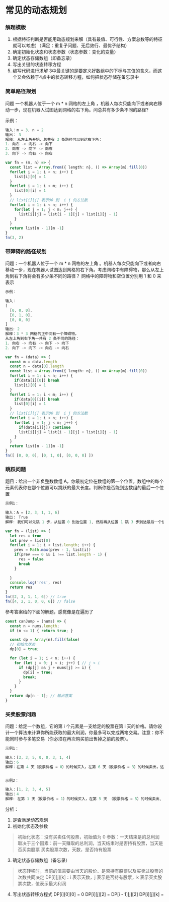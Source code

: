 # 常见的动态规划

### 解题模版
1. 根据特征判断是否能用动态规划来解（具有最值、可行性、方案总数等的特征就可以考虑）（满足：重复子问题、无后效行、最优子结构）
2. 确定初始化状态和状态参数（状态参数：变化的变量）
3. 确定状态存储数组（即备忘录）
4. 写出关键的状态转移方程
5. 编写代码进行求解
3中最关键的是要定义好数组中的下标与其值的含义，而这个又会依赖于4点中的状态转移方程，如何把状态存储在备忘录中

### 简单路径规划

问题
一个机器人位于一个 m * n 网格的左上角 ，机器人每次只能向下或者向右移动一步，现在机器人试图达到网格的右下角。问总共有多少条不同的路径?

示例：
```rust
输入：m = 3, n = 2
输出： 3 
解释: 从左上角开始，总共有 3 条路径可以到达右下角：
1. 向右 -> 向右 -> 向下
2. 向右 -> 向下 -> 向右
3. 向下 -> 向右 -> 向右
```

```typescript
var fn = (m, n) => {
  const list = Array.from({ length: n}, () => Array(m).fill(0))
  for(let i = 1; i < n; i++) {
    list[i][0] = 1
  }
  for(let i = 1; i < m; i++) {
    list[0][i] = 1
  }
  // list[i][j] 表示00 到  i j 的方法数
  for(let i = 1; i < n; i++) {
    for(let j = 1; j < m; j++) {
      list[i][j] = list[i - 1][j] + list[i][j - 1]
    }
  }
  return list[n - 1][m -1]
}
fn(3, 2)
```

### 带障碍的路径规划
问题：一个机器人位于一个 m * n 网格的左上角 。机器人每次只能向下或者向右移动一步，现在机器人试图达到网格的右下角。考虑网格中有障碍物，那么从左上角到右下角将会有多少条不同的路径？
网格中的障碍物和空位置分别用 1 和 0 来表示

```rust
示例：

输入：
[ 
  [0, 0, 0], 
  [0, 1, 0], 
  [0, 0, 0] 
]
输出: 2
解释：3 * 3 网格的正中间有一个障碍物。
从左上角到右下角一共有 2 条不同的路径：
1. 向右 -> 向右 -> 向下 -> 向下
2. 向下 -> 向下 -> 向右 -> 向右
```
```typescript
var fn = (data) => {
  const m = data.length
  const n = data[0].length
  const list = Array.from({ length: n}, () => Array(m).fill(0))
  for(let i = 1; i < n; i++) {
    if(data[i][0]) break
    list[i][0] = 1
  }
  for(let i = 1; i < m; i++) {
    if(data[0][i]) break
    list[0][i] = 1
  }
  // list[i][j] 表示00 到  i j 的方法数
  for(let i = 1; i < n; i++) {
    for(let j = 1; j < m; j++) {
      if(data[i][j]) continue
      list[i][j] = list[i - 1][j] + list[i][j - 1]
    }
  }
  return list[n - 1][m -1]
}
fn([ [0, 0, 0], [0, 1, 0], [0, 0, 0] ])
```

### 跳跃问题
题目：给出一个非负整数数组 A，你最初定位在数组的第一个位置。数组中的每个元素代表你在那个位置可以跳跃的最大长度。判断你是否能到达数组的最后一个位置
```rust
示例1：

输入：A = [2, 3, 1, 1, 6]
输出： True
解释: 我们可以先跳 1 步，从位置 0 到达位置 1, 然后再从位置 1 跳 3 步到达最后一个位置。
```
```typescript
var fn = (list) => {
  let res = true
  let prev = list[0]
  for(let i = 1; i < list.length; i++) { 
    prev = Math.max(prev - 1, list[i])
    if(prev === 0 && i !== list.length - 1) {
      res = false
      break
    }
    
  }
  console.log('res', res)
  return res
}
fn([2, 3, 1, 1, 6]) // true
fn([4, 2, 1, 0, 0, 6]) // false

```
参考答案给的下面的解题，感觉像是在遍历了
```typescript
const canJump = (nums) => {
  const n = nums.length;
  if (n <= 1) { return true; }

  const dp = Array(n).fill(false)
  // 初始化状态
  dp[0] = true;

  for (let i = 1; i < n; i++) {
    for (let j = 0; j < i; j++) { // j < i
      if (dp[j] && j + nums[j] >= i) {
        dp[i] = true;
        break;
      }
    }
  }
  return dp[n - 1]; // 输出答案
}
```

### 买卖股票问题
问题：给定一个数组，它的第 i 个元素是一支给定的股票在第 i 天的价格。请你设计一个算法来计算你所能获取的最大利润，你最多可以完成两笔交易。注意：你不能同时参与多笔交易（你必须在再次购买前出售掉之前的股票）。
```rust
示例1：

输入：[3, 3, 5, 0, 0, 3, 1, 4]
输出：6
解释：在第 4 天（股票价格 = 0）的时候买入，在第 6 天（股票价格 = 3）的时候卖出，这笔交易所能获得利润 = 3 - 0 = 3 。随后，在第 7 天（股票价格 = 1）的时候买入，在第 8 天 （股票价格 = 4）的时候卖出，这笔交易所能获得利润 = 4 - 1 = 3 。
```
```rust

示例2：

输入：[1, 2, 3, 4, 5]
输出：4
解释: 在第 1 天（股票价格 = 1）的时候买入，在第 5 天 （股票价格 = 5）的时候卖出, 这笔交易所能获得利润 = 5 - 1 = 4。需要注意的是，你不能在第 1 天和第 2 天接连购买股票，之后再将它们卖出。因为这样属于同时参与了多笔交易，你必须在再次购买前出售掉之前的股票。
```
分析：
1. 是否满足动态规划
2. 初始化状态及参数
> 初始化状态：没有买卖任何股票，初始值为 0 
> 参数：一天结束是的总利润取决于三个因素：前一天赚取的总利润，当天结束时是否持有股票，当天是否买卖股票
> 买卖股票次数，天数，是否持有股票
3. 确定状态存储数组（备忘录）
> 状态转移时，当前的值需要由当天的股价、是否持有股票以及买卖过股票的次数共同决定
> DP[i][j][k]：i 表示天数，j 表示是否持有股票，k 表示买卖股票次数，值表示最大利润
4. 写出状态转移方程式
DP[i][0][0] = 0
DP[i][j][2] = DP[i - 1][j][2]
DP[i][j][k] = 
